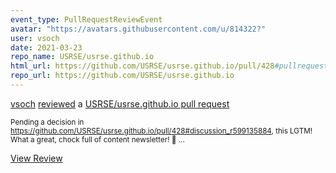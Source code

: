 ```yaml
---
event_type: PullRequestReviewEvent
avatar: "https://avatars.githubusercontent.com/u/814322?"
user: vsoch
date: 2021-03-23
repo_name: USRSE/usrse.github.io
html_url: https://github.com/USRSE/usrse.github.io/pull/428#pullrequestreview-618082884
repo_url: https://github.com/USRSE/usrse.github.io
---
```


<a href='https://github.com/vsoch' target='_blank'>vsoch</a> <a href='https://github.com/USRSE/usrse.github.io/pull/428#pullrequestreview-618082884' target='_blank'>reviewed</a> a <a href='https://github.com/USRSE/usrse.github.io/pull/428' target='_blank'>USRSE/usrse.github.io pull request</a>

<small>Pending a decision in https://github.com/USRSE/usrse.github.io/pull/428#discussion_r599135884, this LGTM! What a great, chock full of content newsletter! :tada: ...</small>

<a href='https://github.com/USRSE/usrse.github.io/pull/428#pullrequestreview-618082884' target='_blank'>View Review</a>